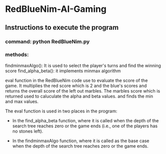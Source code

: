 # RedBlueNim-AI-Gaming

## Instructions to execute the program 

### command: python RedBlueNim.py <red> <blue> <player> <depth>

### methods: 

findminmaxAlgo(): It is used to select the player's turns and find the winning score
find_alpha_beta(): it implements minmax algorithm

eval function in the RedBlueNim code use to evaluate the score of the game.
It multiplies the red score which is 2 and the blue's scores and returns the overall score of the 
left out marbles. The marbles score which is returned used to caluculate the alpha and beta values.
and finds the min and max values.

The eval function is used in two places in the program:

- In the find_alpha_beta function, where it is called when the depth of the search tree reaches zero or 
the game ends (i.e., one of the players has no stones left).

- In the findminmaxAlgo function, where it is called as the base case when the depth of the search tree 
reaches zero or the game ends.
